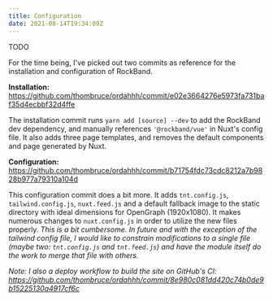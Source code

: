 ```yaml
---
title: Configuration
date: 2021-08-14T19:34:09Z
---
```


TODO

For the time being, I've picked out two commits as reference for the installation and configuration of RockBand.

**Installation:** https://github.com/thombruce/ordahhh/commit/e02e3664276e5973fa731baf35d4ecbbf32d4ffe

The installation commit runs `yarn add [source] --dev` to add the RockBand dev dependency, and manually references `'@rockband/vue'` in Nuxt's config file. It also adds three page templates, and removes the default components and page generated by Nuxt.

**Configuration:** https://github.com/thombruce/ordahhh/commit/b71754fdc73cdc8212a7b9828b977a79310a104d

This configuration commit does a bit more. It adds `tnt.config.js`, `tailwind.config.js`, `nuxt.feed.js` and a default fallback image to the static directory with ideal dimensions for OpenGraph (1920x1080). It makes numerous changes to `nuxt.config.js` in order to utilize the new files properly. _This is a bit cumbersome. In future and with the exception of the tailwind config file, I would like to constrain modifications to a single file (maybe two: `tnt.config.js` and `tnt.feed.js`) and have the module itself do the work to merge that file with others._

_Note: I also a deploy workflow to build the site on GitHub's CI: https://github.com/thombruce/ordahhh/commit/8e980c081dd420c74b0de9b15225130a4917cf6c_